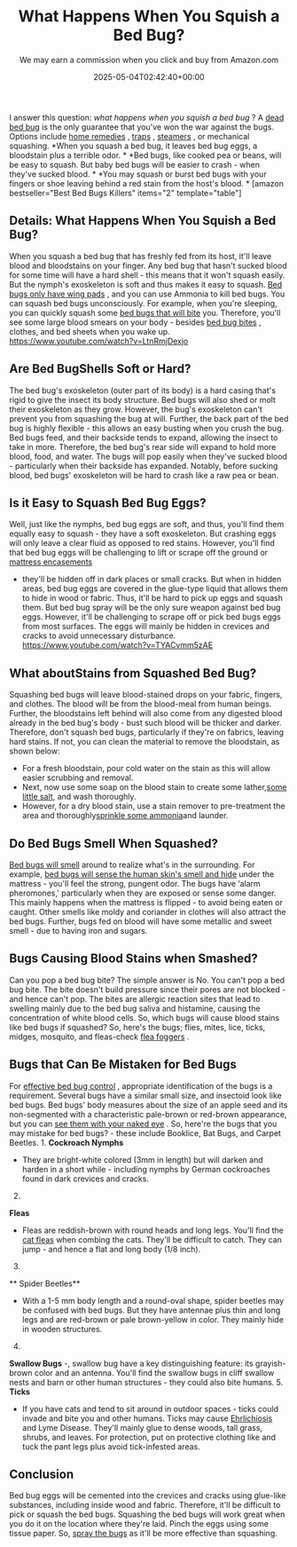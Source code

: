 ﻿---
author: We may earn a commission when you click and buy from Amazon.com
layout: post
title: What Happens When You Squish a Bed Bug?
date: '2025-05-04T02:42:40+00:00'
categories:
- Bed Bugs
- Guide
tags: []
slug: /what-happens-when-you-squish-a-bed-bug/
lastmod: 2025-05-07T12:21:29+03:00
---

I answer this question:
*what happens when you squish a bed bug*
? A
[dead bed bug](https://pestpolicy.com/dead-bed-bugs/)
is the only guarantee that you've won the war against the bugs. Options include
[home remedies](https://pestpolicy.com/home-remedies-for-bed-bugs/)
,
[traps](https://pestpolicy.com/best-bed-bug-traps/)
,
[steamers](https://pestpolicy.com/best-bed-bug-steamer/)
, or mechanical squashing.
*When you squash a bed bug, it leaves bed bug eggs, a bloodstain plus a terrible odor. *
*Bed bugs, like cooked pea or beans, will be easy to squash. But baby bed bugs will be easier to crash - when they've sucked blood. *
*You may squash or burst bed bugs with your fingers or shoe leaving behind a red stain from the host's blood. *
[amazon bestseller="Best Bed Bugs Killers" items="2" template="table"]
## Details: What Happens When You Squish a Bed Bug?
When you squash a bed bug that has freshly fed from its host, it'll leave blood and bloodstains on your finger. Any bed bug that hasn't sucked blood for some time will have a hard shell - this means that it won't squash easily.
But the nymph's exoskeleton is soft and thus makes it easy to squash.
[Bed bugs only have wing pads](https://pestpolicy.com/do-bed-bugs-have-wings/)
, and you can use Ammonia to kill bed bugs.
You can squash bed bugs unconsciously. For example, when you're sleeping, you can quickly squash some
[bed bugs that will bite](https://pestpolicy.com/flea-bites-vs-bed-bug-bites/)
you. Therefore, you'll see some large blood smears on your body - besides
[bed bug bites](https://pestpolicy.com/pictures-of-bed-bug-bites/)
, clothes, and bed sheets when you wake up.
https://www.youtube.com/watch?v=LtnRmjDexjo
## Are Bed BugShells Soft or Hard?
The bed bug's exoskeleton (outer part of its body) is a hard casing that's rigid to give the insect its body structure. Bed bugs will also shed or molt their exoskeleton as they grow.
However, the bug's exoskeleton can't prevent you from squashing the bug at will. Further, the back part of the bed bug is highly flexible - this allows an easy busting when you crush the bug.
Bed bugs feed, and their backside tends to expand, allowing the insect to take in more. Therefore, the bed bug's rear side will expand to hold more blood, food, and water.
The bugs will pop easily when they've sucked blood - particularly when their backside has expanded. Notably, before sucking blood, bed bugs' exoskeleton will be hard to crash like a raw pea or bean.
## Is it Easy to Squash Bed Bug Eggs?
Well, just like the nymphs, bed bug eggs are soft, and thus, you'll find them equally easy to squash - they have a soft exoskeleton. But crashing eggs will only leave a clear fluid as opposed to red stains.
However, you'll find that bed bug eggs will be challenging to lift or scrape off the ground or
[mattress encasements](https://pestpolicy.com/best-bed-bug-mattress-encasements/)
- they'll be hidden off in dark places or small cracks.
But when in hidden areas, bed bug eggs are covered in the glue-type liquid that allows them to hide in wood or fabric. Thus, it'll be hard to pick up eggs and squash them. But bed bug spray will be the only sure weapon against bed bug eggs.
However, it'll be challenging to scrape off or pick bed bugs eggs from most surfaces. The eggs will mainly be hidden in crevices and cracks to avoid unnecessary disturbance.
https://www.youtube.com/watch?v=TYACvmm5zAE
## What aboutStains from Squashed Bed Bug?
Squashing bed bugs will leave blood-stained drops on your fabric, fingers, and clothes. The blood will be from the blood-meal from human beings.
Further, the bloodstains left behind will also come from any digested blood already in the bed bug's body - bust such blood will be thicker and darker.
Therefore, don't squash bed bugs, particularly if they're on fabrics, leaving hard stains. If not, you can clean the material to remove the bloodstain, as shown below:
- For a fresh bloodstain, pour cold water on the stain as this will allow easier scrubbing and removal.
- Next, now use some soap on the blood stain to create some lather,[some little salt](https://pestpolicy.com/does-salt-kill-bed-bugs/), and wash thoroughly.
- However, for a dry blood stain, use a stain remover to pre-treatment the area and thoroughly[sprinkle some ammonia](https://pestpolicy.com/does-ammonia-kill-bed-bugs/)and launder.
## Do Bed Bugs Smell When Squashed?
[Bed bugs will smell](https://pestpolicy.com/what-do-bed-bugs-smell-like/)
around to realize what's in the surrounding. For example,
[bed bugs will sense the human skin's smell and hide](https://pestpolicy.com/where-do-bed-bugs-hide/)
under the mattress - you'll feel the strong, pungent odor.
The bugs have ‘alarm pheromones,' particularly when they are exposed or sense some danger. This mainly happens when the mattress is flipped - to avoid being eaten or caught.
Other smells like moldy and coriander in clothes will also attract the bed bugs. Further, bugs fed on blood will have some metallic and sweet smell - due to having iron and sugars.
## Bugs Causing Blood Stains when Smashed?
Can you pop a bed bug bite? The simple answer is No. You can't pop a bed bug bite. The bite doesn't build pressure since their pores are not blocked - and hence can't pop.
The bites are allergic reaction sites that lead to swelling mainly due to the bed bug saliva and histamine, causing the concentration of white blood cells.
So, which bugs will cause blood stains like bed bugs if squashed? So, here's the bugs; flies, mites, lice, ticks, midges, mosquito, and fleas-check
[flea foggers](https://pestpolicy.com/best-fogger-for-fleas/)
.
## Bugs that Can Be Mistaken for Bed Bugs
For
[effective bed bug control](https://pestpolicy.com/does-bleach-kill-bed-bugs/)
, appropriate identification of the bugs is a requirement. Several bugs have a similar small size, and insectoid look like bed bugs.
Bed bugs' body measures about the size of an apple seed and its non-segmented with a characteristic pale-brown or red-brown appearance, but you can
[see them with your naked eye](https://pestpolicy.com/can-you-see-bed-bugs/)
.
So, here're the bugs that you may mistake for bed bugs? - these include Booklice, Bat Bugs, and Carpet Beetles.
1.
**Cockroach Nymphs**
- They are bright-white colored (3mm in length) but will darken and harden in a short while - including nymphs by German cockroaches found in dark crevices and cracks.
2.
**Fleas**
- Fleas are reddish-brown with round heads and long legs. You'll find the
[cat fleas](https://en.wikipedia.org/wiki/Cat_flea)
when combing the cats.
They'll be difficult to catch. They can jump - and hence a flat and long body (1/8 inch).
3.
** Spider Beetles**
- With a 1-5 mm body length and a round-oval shape, spider beetles may be confused with bed bugs.
But they have antennae plus thin and long legs and are red-brown or pale brown-yellow in color. They mainly hide in wooden structures.
4.
**Swallow Bugs**
-, swallow bug have a key distinguishing feature: its grayish-brown color and an antenna.
You'll find the swallow bugs in cliff swallow nests and barn or other human structures - they could also bite humans.
5.
**Ticks**
- If you have cats and tend to sit around in outdoor spaces - ticks could invade and bite you and other humans.
Ticks may cause
[Ehrlichiosis](https://www.mayoclinic.org/diseases-conditions/ehrlichiosis/symptoms-causes/syc-20372142)
and Lyme Disease. They'll mainly glue to dense woods, tall grass, shrubs, and leaves.
For protection, put on protective clothing like and tuck the pant legs plus avoid tick-infested areas.
## Conclusion
Bed bug eggs will be cemented into the crevices and cracks using glue-like substances, including inside wood and fabric. Therefore, it'll be difficult to pick or squash the bed bugs.
Squashing the bed bugs will work great when you do it on the location where they're laid. Pinch the eggs using some tissue paper. So,
[spray the bugs](https://pestpolicy.com/best-bed-bug-spray/)
as it'll be more effective than squashing.